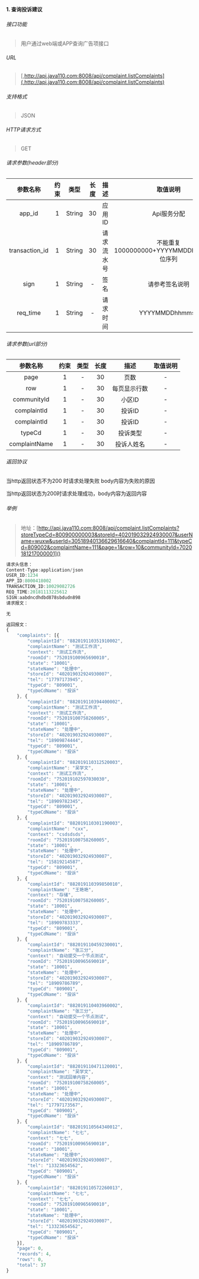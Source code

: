 

**1\. 查询投诉建议**
###### 接口功能
> 用户通过web端或APP查询广告项接口

###### URL
> [,http://api.java110.com:8008/api/complaint.listComplaints](,http://api.java110.com:8008/api/complaint.listComplaints)

###### 支持格式
> JSON

###### HTTP请求方式
> GET

###### 请求参数(header部分)
|参数名称|约束|类型|长度|描述|取值说明|
| :-: | :-: | :-: | :-: | :-: | :-:|
|app_id|1|String|30|应用ID|Api服务分配                      |
|transaction_id|1|String|30|请求流水号|不能重复 1000000000+YYYYMMDDhhmmss+6位序列 |
|sign|1|String|-|签名|请参考签名说明|
|req_time|1|String|-|请求时间|YYYYMMDDhhmmss|

###### 请求参数(url部分)
|参数名称|约束|类型|长度|描述|取值说明|
| :-: | :-: | :-: | :-: | :-: | :-: |
|page|1|-|30|页数|-|
|row|1|-|30|每页显示行数|-|
|communityId|1|-|30|小区ID|-|
|complaintId|1|-|30|投诉ID|-|
|complaintId|1|-|30|投诉ID|-| 
|typeCd|1|-|30|投诉类型|-|
|complaintName|1|-|30|投诉人姓名|-|

###### 返回协议

当http返回状态不为200 时请求处理失败 body内容为失败的原因

当http返回状态为200时请求处理成功，body内容为返回内容




###### 举例
> 地址：[http://api.java110.com:8008/api/complaint.listComplaints?storeTypeCd=800900000003&storeId=402019032924930007&userName=wuxw&userId=30518940136629616640&complaintId=111&typeCd=809002&complaintName=111&page=1&row=10&communityId=7020181217000001]()

``` javascript
请求头信息：
Content-Type:application/json
USER_ID:1234
APP_ID:8000418002
TRANSACTION_ID:10029082726
REQ_TIME:20181113225612
SIGN:aabdncdhdbd878sbdudn898
请求报文：

无

返回报文：
{
	"complaints": [{
		"complaintId": "882019110351910002",
		"complaintName": "测试工作流",
		"context": "测试工作流",
		"roomId": "752019100965690010",
		"state": "10001",
		"stateName": "处理中",
		"storeId": "402019032924930007",
		"tel": "17797173945",
		"typeCd": "809001",
		"typeCdName": "投诉"
	}, {
		"complaintId": "882019110394400002",
		"complaintName": "测试工作流",
		"context": "测试工作流",
		"roomId": "752019100758260005",
		"state": "10001",
		"stateName": "处理中",
		"storeId": "402019032924930007",
		"tel": "18909874444",
		"typeCd": "809001",
		"typeCdName": "投诉"
	}, {
		"complaintId": "882019110312520003",
		"complaintName": "吴学文",
		"context": "测试工作流",
		"roomId": "752019102597030030",
		"state": "10001",
		"stateName": "处理中",
		"storeId": "402019032924930007",
		"tel": "18909782345",
		"typeCd": "809001",
		"typeCdName": "投诉"
	}, {
		"complaintId": "882019110301190003",
		"complaintName": "cxx",
		"context": "csdsdsds",
		"roomId": "752019100758260005",
		"state": "10001",
		"stateName": "处理中",
		"storeId": "402019032924930007",
		"tel": "15819214587",
		"typeCd": "809001",
		"typeCdName": "投诉"
	}, {
		"complaintId": "882019110399850010",
		"complaintName": "王艳艳",
		"context": "存储",
		"roomId": "752019100758260005",
		"state": "10001",
		"stateName": "处理中",
		"storeId": "402019032924930007",
		"tel": "18909783333",
		"typeCd": "809001",
		"typeCdName": "投诉"
	}, {
		"complaintId": "882019110459230001",
		"complaintName": "张三分",
		"context": "自动提交一个节点测试",
		"roomId": "752019100965690010",
		"state": "10001",
		"stateName": "处理中",
		"storeId": "402019032924930007",
		"tel": "18909786789",
		"typeCd": "809001",
		"typeCdName": "投诉"
	}, {
		"complaintId": "882019110403960002",
		"complaintName": "张三分",
		"context": "自动提交一个节点测试",
		"roomId": "752019100965690010",
		"state": "10001",
		"stateName": "处理中",
		"storeId": "402019032924930007",
		"tel": "18909786789",
		"typeCd": "809001",
		"typeCdName": "投诉"
	}, {
		"complaintId": "882019110471120001",
		"complaintName": "吴学文",
		"context": "测试回单内容",
		"roomId": "752019100758260005",
		"state": "10001",
		"stateName": "处理中",
		"storeId": "402019032924930007",
		"tel": "17797173567",
		"typeCd": "809001",
		"typeCdName": "投诉"
	}, {
		"complaintId": "882019110564340012",
		"complaintName": "七七",
		"context": "七七",
		"roomId": "752019100965690010",
		"state": "10001",
		"stateName": "处理中",
		"storeId": "402019032924930007",
		"tel": "13323654562",
		"typeCd": "809001",
		"typeCdName": "投诉"
	}, {
		"complaintId": "882019110572260013",
		"complaintName": "七七",
		"context": "七七",
		"roomId": "752019100965690010",
		"state": "10001",
		"stateName": "处理中",
		"storeId": "402019032924930007",
		"tel": "13323654562",
		"typeCd": "809001",
		"typeCdName": "投诉"
	}],
	"page": 0,
	"records": 4,
	"rows": 0,
	"total": 37
}

```
